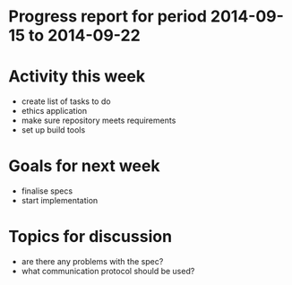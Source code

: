 Progress report for period 2014-09-15 to 2014-09-22
===

# Activity this week
- create list of tasks to do
- ethics application
- make sure repository meets requirements
- set up build tools

# Goals for next week
- finalise specs
- start implementation

# Topics for discussion
- are  there any problems with the spec?
- what communication protocol should be used?